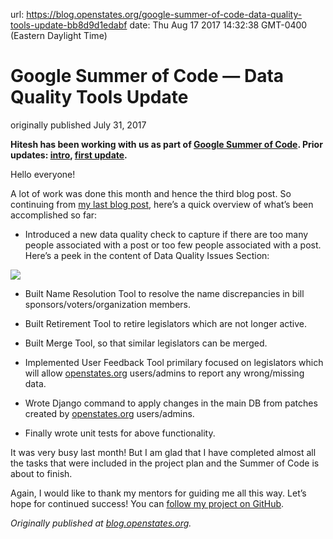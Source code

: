 url: https://blog.openstates.org/google-summer-of-code-data-quality-tools-update-bb8d9d1edabf
date: Thu Aug 17 2017 14:32:38 GMT-0400 (Eastern Daylight Time)


# Google Summer of Code — Data Quality Tools Update

originally published July 31, 2017

**Hitesh has been working with us as part of [Google Summer of Code](https://developers.google.com/open-source/gsoc/). Prior updates: [intro](https://blog.openstates.org/post/gsoc-2017-hitesh-intro/), [first update](https://blog.openstates.org/post/gsoc-2017-hitesh-one-month/).**

Hello everyone!

A lot of work was done this month and hence the third blog post. So continuing from [my last blog post](https://blog.openstates.org/post/gsoc-2017-hitesh-one-month/), here’s a quick overview of what’s been accomplished so far:

* Introduced a new data quality check to capture if there are too many people associated with a post or too few people associated with a post. Here’s a peek in the content of Data Quality Issues Section:

![](https://cdn-images-1.medium.com/max/2356/0*Qtq-7GDf1ZD_pz5e.png)

* Built Name Resolution Tool to resolve the name discrepancies in bill sponsors/voters/organization members.

* Built Retirement Tool to retire legislators which are not longer active.

* Built Merge Tool, so that similar legislators can be merged.

* Implemented User Feedback Tool primilary focused on legislators which will allow [openstates.org](https://openstates.org/) users/admins to report any wrong/missing data.

* Wrote Django command to apply changes in the main DB from patches created by [openstates.org](https://openstates.org/) users/admins.

* Finally wrote unit tests for above functionality.

It was very busy last month! But I am glad that I have completed almost all the tasks that were included in the project plan and the Summer of Code is about to finish.

Again, I would like to thank my mentors for guiding me all this way. Let’s hope for continued success! You can [follow my project on GitHub](https://github.com/openstates/admintools/).

*Originally published at [blog.openstates.org](https://blog.openstates.org/post/gsoc-2017-update-two/).*

